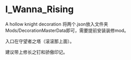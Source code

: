 # I_Wanna_Rising
A hollow knight decoration
将两个.json放入文件夹Mods/DecorationMasterData即可，需要提前安装装修mod。

入口在守望者之塔（滚滚那上面）。

建议带上修长之钉和骄傲印记。
